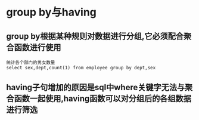 # group by与having
## group by根据某种规则对数据进行分组,它必须配合聚合函数进行使用
```
统计各个部门的男女数量
select sex,dept,count(1) from employee group by dept,sex
```

## having子句增加的原因是sql中where关键字无法与聚合函数一起使用,having函数可以对分组后的各组数据进行筛选
